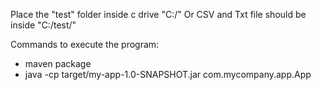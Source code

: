 Place the "test" folder inside c drive "C:/" 
Or
CSV and Txt file should be inside "C:/test/" 

Commands to execute the program:
- maven package
- java -cp target/my-app-1.0-SNAPSHOT.jar com.mycompany.app.App